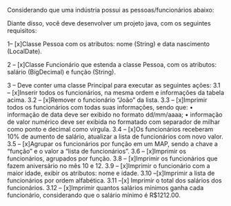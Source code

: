 Considerando que uma indústria possui as pessoas/funcionários abaixo:

Diante disso, você deve desenvolver um projeto java, com os seguintes requisitos:

1– [x]Classe Pessoa com os atributos: nome (String) e data nascimento (LocalDate).

2 – [x]Classe Funcionário que estenda a classe Pessoa, com os atributos: salário (BigDecimal) e função (String).

3 – Deve conter uma classe Principal para executar as seguintes ações:
3.1 – [x]Inserir todos os funcionários, na mesma ordem e informações da tabela acima.
3.2 – [x]Remover o funcionário “João” da lista.
3.3 – [x]Imprimir todos os funcionários com todas suas informações, sendo que:
• informação de data deve ser exibido no formato dd/mm/aaaa;
• informação de valor numérico deve ser exibida no formatado com separador de milhar como ponto e decimal como vírgula.
3.4 – [x]Os funcionários receberam 10% de aumento de salário, atualizar a lista de funcionários com novo valor.
3.5 – [x]Agrupar os funcionários por função em um MAP, sendo a chave a “função” e o valor a “lista de funcionários”.
3.6 – [x]Imprimir os funcionários, agrupados por função.
3.8 – [x]Imprimir os funcionários que fazem aniversário no mês 10 e 12.
3.9 – [x]Imprimir o funcionário com a maior idade, exibir os atributos: nome e idade.
3.10 –[x]Imprimir a lista de funcionários por ordem alfabética.
3.11 –[x] Imprimir o total dos salários dos funcionários.
3.12 – [x]Imprimir quantos salários mínimos ganha cada funcionário, considerando que o salário mínimo é R$1212.00.